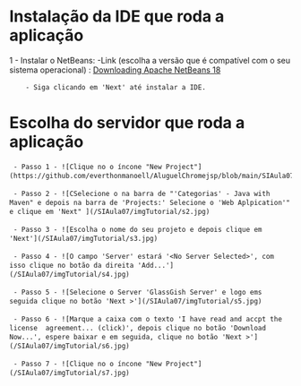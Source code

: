 # Instalação da IDE que roda a aplicação
1 - Instalar o NetBeans:
		-Link (escolha a versão que é compatível com o seu sistema operacional) : [Downloading Apache NetBeans 18](https://netbeans.apache.org/front/main/download/nb18/index.html)

        - Siga clicando em 'Next' até instalar a IDE.
# Escolha do servidor que roda a aplicação
     - Passo 1 - ![Clique no o íncone "New Project"](https://github.com/everthonmanoell/AluguelChromejsp/blob/main/SIAula07/imgTutorial/s1.jpg)

     - Passo 2 - ![CSelecione o na barra de "'Categorias' - Java with Maven" e depois na barra de 'Projects:' Selecione o 'Web Aplpication'" e clique em 'Next" ](/SIAula07/imgTutorial/s2.jpg)

     - Passo 3 - ![Escolha o nome do seu projeto e depois clique em 'Next'](/SIAula07/imgTutorial/s3.jpg)
    
     - Passo 4 - ![O campo 'Server' estará '<No Server Selected>', com isso clique no botão da direita 'Add...'](/SIAula07/imgTutorial/s4.jpg)

     - Passo 5 - ![Selecione o Server 'GlassGish Server' e logo ems seguida clique no botão 'Next >'](/SIAula07/imgTutorial/s5.jpg)
  
     - Passo 6 - ![Marque a caixa com o texto 'I have read and accpt the license  agreement... (click)', depois clique no botão 'Download Now...', espere baixar e em seguida, clique no botão 'Next >'](/SIAula07/imgTutorial/s6.jpg)

     - Passo 7 - ![Clique no o íncone "New Project"](/SIAula07/imgTutorial/s7.jpg)
